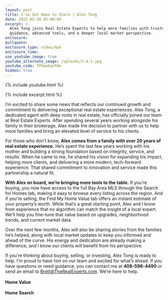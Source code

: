 ```yaml
---
layout: post
title: I've Got News to Share | Alex Tong
date: 2025-05-30 05:00:00
excerpt: >-
  Alex Tong joins Real Estate Experts to help more families with trusted
  guidance, advanced tools, and a deeper local market perspective.
enclosure:
pullquote:
enclosure_type: video/mp4
enclosure_time:
use_youtube_image: true
youtube_alternate_image: /uploads/2-4-1.jpg
youtube_code: TP4awbqzh0w
hidden: true
---
```

{% include youtube.html %}

{% include excerpt.html %}

I’m excited to share some news that reflects our continued growth and commitment to delivering exceptional real estate experiences. Alex Tong, a dedicated agent with deep roots in real estate, has officially joined our team at Real Estate Experts. After spending several years working alongside his family in their brokerage, Alex made the decision to partner with us to help more families and bring an elevated level of service to his clients.

For those who don’t know, **Alex comes from a family with over 20 years of real estate experience.** He’s spent the last few years working with his mother and building a strong foundation based on integrity, service, and results. When he came to me, he shared his vision for expanding his impact, helping more clients, and delivering a more modern, tech-forward experience. That shared commitment to innovation and service made this partnership a natural fit.

**With Alex on board, we’re bringing more tools to the table.** If you’re buying, you now have access to the full Bay Area MLS through the Search for Homes tab, making it easy to browse every listing across the region. And if you’re selling, the Find My Home Value tab offers an instant estimate of your property’s worth. While that’s a great starting point, Alex and I know from experience that no algorithm can match the insight of a local expert. We’ll help you fine-tune that value based on upgrades, neighborhood trends, and current market data.

Over the next few months, Alex will also be sharing stories from the families he’s helped, along with local market updates to keep you informed and ahead of the curve. His energy and dedication are already making a difference, and I know our clients will benefit from his perspective.

If you’re thinking about buying, selling, or investing, Alex Tong is ready to help. I’m proud to have him on our team and excited for what’s ahead. If you have questions or need guidance, you can contact me at **408-596-4490** or send an email to [Brett@TheRealExperts.com](mailto:Brett@TheRealExperts.com). We’re here to help.<br><br>**Home Value**<br><br>**Home Search**

&nbsp;